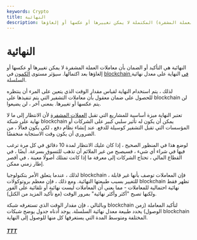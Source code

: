 ```yaml
---
keywords: Crypto
title: النهائية
description: النهائية. التأكيد أو الضمان بأن المعاملات (العملة المشفرة) المكتملة لا يمكن تغييرها أو عكسها أو إلغاؤها.
---
```


# النهائية
النهائية هي التأكيد أو الضمان بأن معاملات العملة المشفرة لا يمكن تغييرها أو عكسها أو إلغاؤها بعد اكتمالها. سيؤثر مستوى [الكمون](/latency) في [blockchain في](/blockchain) النهاية على معدل نهائية السلسلة.

لذلك ، يتم استخدام النهاية لقياس مقدار الوقت الذي يتعين على المرء أن ينتظره للحصول على ضمان معقول بأن معاملات التشفير التي يتم تنفيذها على blockchain لن يتم عكسها أو تغييرها. بمعنى آخر ، لن يضيعوا.

تعتبر النهاية ميزة أساسية للمشاريع التي تقبل [العملات المشفرة](/cryptocurrency) لأن الانتظار إلى ما لا نهاية على شبكة blockchain يمكن أن يكون له تأثير سلبي كبير على الشركات أو المؤسسات التي تقبل التشفير كوسيلة للدفع. عند إنشاء نظام دفع ، لكي يكون فعالًا ، من الضروري أن يكون وقت الاستجابة منخفضًا.

لوضع هذا في المنظور الصحيح ، إذا كان عليك الانتظار لمدة 10 دقائق في كل مرة ترغب فيها في شراء أي شيء ، فسيصبح من غير الملائم أن تذهب للتسوق بسرعة. أيضًا ، في القطاع المالي ، تحتاج الشركات إلى معرفة ما إذا كانت تمتلك أصولًا معينة ، في أقصر إطار زمني ممكن.

لذلك ، عندما يتعلق الأمر بتكنولوجيا blockchain ، فإن المعاملات توصف بأنها غير قابلة للتغيير بسبب طبيعتها النهائية. ومع ذلك ، فإن معظم بروتوكولات blockchain تظهر فقط نهائية احتمالية للمعاملات - مما يعني أن المعاملات ليست نهائية أو تلقائية على الفور ولكنها تصبح "أكثر وأكثر نهائية" بمرور الوقت (مع تأكيد المزيد من الكتل).

وبالتالي ، فإن مقدار الوقت الذي تستغرقه شبكة blockchain لتأكيد المعاملة (زمن الوصول) يحدد طبيعة معدل نهائية السلسلة. يوجد أدناه جدول يوضح شبكات blockchain المختلفة ومتوسط المدة التي يستغرقها كل منها للوصول إلى النهاية.

<h5> <a href=""> TTT </a> </h5>

